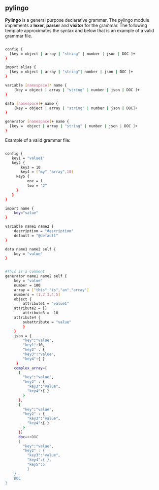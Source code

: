 ## pylingo

**Pylingo** is a general purpose declarative grammar. The pylingo module implements a **lexer**, **parser** and **visitor** for the grammar. The following template approximates the syntax and below that is an example of a valid grammar file. 

```bash

config {
  [key = object | array | "string" | number | json | DOC ]+
}

import alias {
  [key = object | array | "string"| number | json | DOC ]+
}

variable [namespace]* name {
	[key = object | array | "string" | number | json | DOC ]+
}

data [namespace]+ name {
    [key = object | array | "string" | number | json | DOC]+
}

generator [namespace]+ name {
  [key =  object | array | "string" | number | json | DOC ]+
}

```

Example of a valid grammar file:

```bash

config {
   key1 = "value1"
   key2 {
	   key3 = 10
	   key4 = ["my","array",10]
     key5 {
          one = 1
          two = "2"
     }
   }
}

import name {
	key="value"
}

variable name1 name2 {
	description = "description"
	default = "@default"
}

data name1 name2 self {
	key = "value"
}


#This is a comment
generator name1 name2 self {
    key = "value"
    number = 100
    array = ["this","is","an","array"]
    numbers = [1,2,3,4,5]
    object {
    	attribute1 = "value1"
	attribute2 = []
      	attribute3 =  10
	attribute4 {
		subattribute = "value"
		}
	}
    json = {
    	"key":"value",
    	"key1":10,
    	"key2" : {
      	"key3":"value",
      	"key4":{ }
     }
    complex_array=[
      {
        "key":"value",
        "key2" : {
          "key3":"value",
          "key4":{ }
        }
      },
      {
        "key":"value",
        "key2" : {
          "key3":"value",
          "key4":{ }
        }
      }]
      doc=<<DOC
      {
        "key":"value",
        "key2" : {
          "key3":"value",
          "key4":{ },
          "key5":5
          }
 	}
	DOC
}



```

